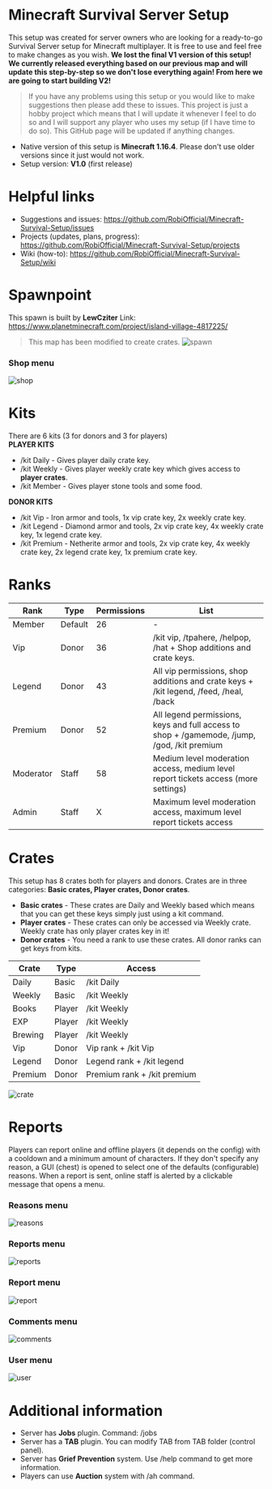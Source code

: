 # Minecraft Survival Server Setup
This setup was created for server owners who are looking for a ready-to-go Survival Server setup for Minecraft multiplayer. It is free to use and feel free to make changes as you wish. 
**We lost the final V1 version of this setup! We currently released everything based on our previous map and will update this step-by-step so we don't lose everything again! From here we are going to start building V2!**
> If you have any problems using this setup or you would like to make suggestions then please add these to issues. This project is just a hobby project which means that I will update it whenever I feel to do so and I will support any player who uses my setup (if I have time to do so). This GitHub page will be updated if anything changes.
* Native version of this setup is **Minecraft 1.16.4**. Please don't use older versions since it just would not work.
* Setup version: **V1.0** (first release)

# Helpful links
* Suggestions and issues: https://github.com/RobiOfficial/Minecraft-Survival-Setup/issues 
* Projects (updates, plans, progress): https://github.com/RobiOfficial/Minecraft-Survival-Setup/projects
* Wiki (how-to): https://github.com/RobiOfficial/Minecraft-Survival-Setup/wiki

# Spawnpoint
This spawn is built by **LewCziter**
Link: https://www.planetminecraft.com/project/island-village-4817225/
> This map has been modified to create crates.
![spawn](https://i.imgur.com/NsL8eKC.png)

### Shop menu
![shop](https://i.imgur.com/B8Y0RNl.png)

# Kits
There are 6 kits (3 for donors and 3 for players)  
**PLAYER KITS**
* /kit Daily - Gives player daily crate key.
* /kit Weekly - Gives player weekly crate key which gives access to **player crates**.
* /kit Member - Gives player stone tools and some food.

**DONOR KITS**
* /kit Vip - Iron armor and tools, 1x vip crate key, 2x weekly crate key.
* /kit Legend - Diamond armor and tools, 2x vip crate key, 4x weekly crate key, 1x legend crate key.
* /kit Premium - Netherite armor and tools, 2x vip crate key, 4x weekly crate key, 2x legend crate key, 1x premium crate key.

# Ranks
| Rank | Type | Permissions | List |
|---|---|---|---|
| Member | Default | 26 | - |
| Vip | Donor | 36 | /kit vip, /tpahere, /helpop, /hat + Shop additions and crate keys. |
| Legend | Donor | 43 | All vip permissions, shop additions and crate keys + /kit legend, /feed, /heal, /back |
| Premium | Donor | 52 | All legend permissions, keys and full access to shop + /gamemode, /jump, /god, /kit premium |
| Moderator | Staff | 58 | Medium level moderation access, medium level report tickets access (more settings) |
| Admin | Staff | X | Maximum level moderation access, maximum level report tickets access |

# Crates
This setup has 8 crates both for players and donors.
Crates are in three categories: **Basic crates, Player crates, Donor crates**.
* **Basic crates** - These crates are Daily and Weekly based which means that you can get these keys simply just using a kit command.
* **Player crates** - These crates can only be accessed via Weekly crate. Weekly crate has only player crates key in it!
* **Donor crates** - You need a rank to use these crates. All donor ranks can get keys from kits.

| Crate | Type | Access |
|---|---|---|
| Daily | Basic | /kit Daily |
| Weekly | Basic | /kit Weekly |
| Books | Player | /kit Weekly |
| EXP | Player | /kit Weekly |
| Brewing | Player | /kit Weekly |
| Vip | Donor | Vip rank + /kit Vip |
| Legend | Donor | Legend rank + /kit legend |
| Premium | Donor | Premium rank + /kit premium |

![crate](https://i.imgur.com/e7pJCZ3.png)

# Reports
Players can report online and offline players (it depends on the config) with a cooldown and a minimum amount of characters. If they don't specify any reason, a GUI (chest) is opened to select one of the defaults (configurable) reasons.
When a report is sent, online staff is alerted by a clickable message that opens a menu.
### Reasons menu
![reasons](https://i.imgur.com/byDirMx.png)
### Reports menu
![reports](https://i.imgur.com/a3W5Vt5.png)
### Report menu
![report](https://i.imgur.com/uR5DUhe.png)
### Comments menu
![comments](https://i.imgur.com/0OthLnf.png)
### User menu
![user](https://i.imgur.com/NFqVWhj.png)

# Additional information
* Server has **Jobs** plugin. Command: /jobs
* Server has a **TAB** plugin. You can modify TAB from TAB folder (control panel).
* Server has **Grief Prevention** system. Use /help command to get more information.
* Players can use **Auction** system with /ah command.
